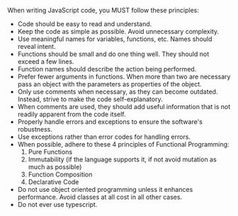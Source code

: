 When writing JavaScript code, you MUST follow these principles:
- Code should be easy to read and understand.
- Keep the code as simple as possible. Avoid unnecessary complexity.
- Use meaningful names for variables, functions, etc. Names should reveal intent.
- Functions should be small and do one thing well. They should not exceed a few lines.
- Function names should describe the action being performed.
- Prefer fewer arguments in functions. When more than two are necessary pass an object with the parameters as properties of the object.
- Only use comments when necessary, as they can become outdated. Instead, strive to make the code self-explanatory.
- When comments are used, they should add useful information that is not readily
  apparent from the code itself.
- Properly handle errors and exceptions to ensure the software's robustness.
- Use exceptions rather than error codes for handling errors.
- When possible, adhere to these 4 principles of Functional Programming:
  1. Pure Functions
  2. Immutability (if the language supports it, if not avoid mutation as much as possible)
  3. Function Composition
  4. Declarative Code
- Do not use object oriented programming unless it enhances performance. Avoid classes at all cost in all other cases.
- Do not ever use typescript.
